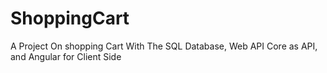 # ShoppingCart
A Project On shopping Cart With The SQL Database, Web API Core as API, and Angular for Client Side
